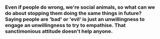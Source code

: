 ### Even if people do wrong, we're social animals, so what can we do about stopping them doing the same things in future? Saying people are 'bad' or 'evil' is just an unwillingness to engage an unwillingness to try to empathise. That sanctimonious attitude doesn't help anyone.